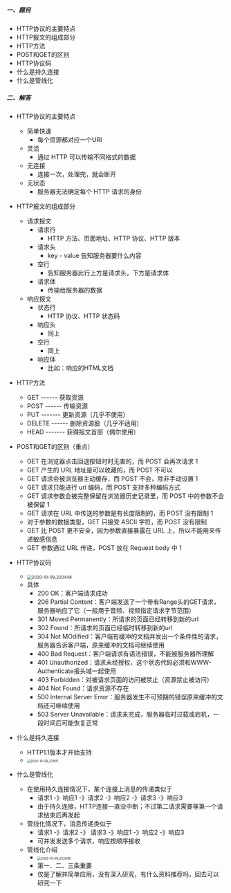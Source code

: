 ##### 一、题目

- HTTP协议的主要特点
- HTTP报文的组成部分
- HTTP方法
- POST和GET的区别
- HTTP协议码
- 什么是持久连接
- 什么是管线化



##### 二、解答

- HTTP协议的主要特点

  - 简单快速
    - 每个资源都对应一个URI
  - 灵活
    - 通过 HTTP 可以传输不同格式的数据
  - 无连接
    - 连接一次，处理完，就会断开
  - 无状态
    - 服务器无法确定每个 HTTP 请求的身份

- HTTP报文的组成部分

  - 请求报文
    - 请求行
      - HTTP 方法、页面地址、HTTP 协议、HTTP 版本
    - 请求头
      - key - value 告知服务器要什么内容
    - 空行
      - 告知服务器此行上方是请求头，下方是请求体
    - 请求体
      - 传输给服务器的数据
  - 响应报文
    - 状态行
      - HTTP 协议、HTTP 状态码
    - 响应头
      - 同上
    - 空行
      - 同上
    - 响应体
      - 比如：响应的HTML文档

- HTTP方法

  - GET ------ 获取资源
  - POST ------ 传输资源
  - PUT ------- 更新资源（几乎不使用）
  - DELETE ------ 删除资源股（几乎不适用）
  - HEAD ------- 获得报文首部（偶尔使用）

- POST和GET的区别（重点）

  - GET 在浏览器点击回退按钮时时无害的，而 POST 会再次请求  1
  - GET 产生的 URL 地址是可以收藏的，而 POST 不可以
  - GET 请求会被浏览器主动缓存，而 POST 不会，除非手动设置  1
  - GET 请求只能进行 url 编码，而 POST 支持多种编码方式
  - GET 请求参数会被完整保留在浏览器历史记录里，而 POST 中的参数不会被保留  1
  - GET 请求在 URL 中传送的参数是有长度限制的，而 POST 没有限制  1
  - 对于参数的数据类型，GET 只接受 ASCII 字符，而 POST 没有限制
  - GET 比 POST 更不安全，因为参数直接暴露在 URL 上，所以不能用来传递敏感信息
  - GET 参数通过 URL 传递，POST 放在 Request body 中  1

- HTTP协议码

  - <img src="D:\video\@@亮工学习资料\L140 - 前端跳槽面试必备技巧 面试官全流程指导（缺缺缺） - 266元\project\b1j6wg\pic\2020-10-09_220448.png" alt="2020-10-09_220448" style="zoom:67%;" />
  - 具体
    - 200 OK：客户端请求成功
    - 206 Partial Content：客户端发送了一个带有Range头的GET请求，服务器响应了它（一般用于音频、视频指定请求字节范围）
    - 301 Moved Permanently：所请求的页面已经转移到新的url
    - 302 Found：所请求的页面已经临时转移到新的url
    - 304 Not MOdified：客户端有缓冲的文档并发出一个条件性的请求，服务器告诉客户端，原来缓冲的文档可继续使用
    - 400 Bad Request：客户端请求有语法错误，不能被服务器所理解
    - 401 Unauthorized：请求未经授权，这个状态代码必须和WWW-Authenticate报头域一起使用
    - 403 Forbidden：对被请求页面的访问被禁止（资源禁止被访问）
    - 404 Not Found：请求资源不存在
    - 500 Internal Server Error：服务器发生不可预期的错误原来缓冲的文档还可继续使用
    - 503 Server Unavailable：请求未完成，服务器临时过载或宕机，一段时间后可能恢复正常

- 什么是持久连接

  - HTTP1.1版本才开始支持
  - <img src="D:\video\@@亮工学习资料\L140 - 前端跳槽面试必备技巧 面试官全流程指导（缺缺缺） - 266元\project\b1j6wg\pic\2020-10-09_221811.png" alt="2020-10-09_221811" style="zoom: 50%;" />

- 什么是管线化

  - 在使用持久连接情况下，某个连接上消息的传递类似于
    - 请求1 -》响应1 -》请求2 -》响应2 -》请求3 -》响应3
    - 由于持久连接，HTTP连接一直没中断；不过第二请求需要等第一个请求结束后再发起
  - 管线化情况下，消息传递类似于
    - 请求1 -》请求2 -》 请求3 -》响应1 -》响应2 -》响应3
    - 可并发发送多个请求，响应按顺序接收
  - 管线化介绍
    - <img src="D:\video\@@亮工学习资料\L140 - 前端跳槽面试必备技巧 面试官全流程指导（缺缺缺） - 266元\project\b1j6wg\pic\2020-10-09_222846.png" alt="2020-10-09_222846" style="zoom: 50%;" />
    - 第一、二、三条重要
    - 仅是了解并简单应用，没有深入研究，有什么资料推荐吗，回去可以研究一下

  

  

  